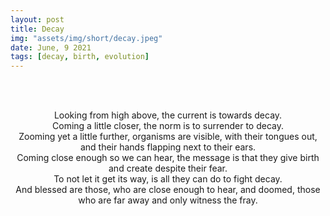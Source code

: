 ```yaml
---
layout: post
title: Decay
img: "assets/img/short/decay.jpeg"
date: June, 9 2021
tags: [decay, birth, evolution]
---
```


<br><br>
<div align="center">
Looking from high above, the current is towards decay.<br>
Coming a little closer, the norm is to surrender to decay. <br>
Zooming yet a little further, organisms are visible, with their tongues out, and their hands flapping next to their ears.<br>
Coming close enough so we can hear, the message is that they give birth and create despite their fear. <br>
To not let it get its way, is all they can do to fight decay.<br>
And blessed are those, who are close enough to hear, and doomed, those who are far away and only witness the fray.<br>
  
</div>
<br><br>
<br><br>
<br><br>
<br><br>
<br><br>
<br><br>
